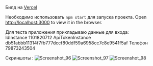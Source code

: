 Билд на <a href='https://whats-app-eta.vercel.app/'>Vercel</a>

Необходимо использовать `npm start` для запуска проекта.
Open [http://localhost:3000](http://localhost:3000) to view it in the browser.

Для теста приложения прикладываю данные для входа: <br/>
IdInstance 1101820712 ApiTokenInstance	db51abbb11314f7fb777dccf80ddf59a6958cc7c8e9541f5af Телефон 79873243504

Скриншоты : 
![Screenshot_96](https://github.com/Gobezar/WhatsApp./assets/105110053/38a99dee-801f-4927-a1ac-be95ed0af147)
![Screenshot_97](https://github.com/Gobezar/WhatsApp./assets/105110053/175d7f74-41d6-4246-bee3-a6539f74b587)
![Screenshot_98](https://github.com/Gobezar/WhatsApp./assets/105110053/2e325862-c052-483b-9301-ea0d2feccb31)
